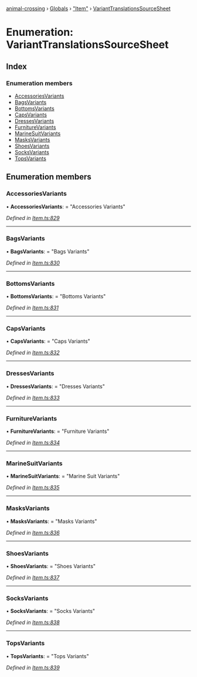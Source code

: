 [animal-crossing](../README.md) › [Globals](../globals.md) › ["Item"](../modules/_item_.md) › [VariantTranslationsSourceSheet](_item_.varianttranslationssourcesheet.md)

# Enumeration: VariantTranslationsSourceSheet

## Index

### Enumeration members

* [AccessoriesVariants](_item_.varianttranslationssourcesheet.md#accessoriesvariants)
* [BagsVariants](_item_.varianttranslationssourcesheet.md#bagsvariants)
* [BottomsVariants](_item_.varianttranslationssourcesheet.md#bottomsvariants)
* [CapsVariants](_item_.varianttranslationssourcesheet.md#capsvariants)
* [DressesVariants](_item_.varianttranslationssourcesheet.md#dressesvariants)
* [FurnitureVariants](_item_.varianttranslationssourcesheet.md#furniturevariants)
* [MarineSuitVariants](_item_.varianttranslationssourcesheet.md#marinesuitvariants)
* [MasksVariants](_item_.varianttranslationssourcesheet.md#masksvariants)
* [ShoesVariants](_item_.varianttranslationssourcesheet.md#shoesvariants)
* [SocksVariants](_item_.varianttranslationssourcesheet.md#socksvariants)
* [TopsVariants](_item_.varianttranslationssourcesheet.md#topsvariants)

## Enumeration members

###  AccessoriesVariants

• **AccessoriesVariants**: = "Accessories Variants"

*Defined in [Item.ts:829](https://github.com/Norviah/animal-crossing/blob/f22c64d/module/types/Item.ts#L829)*

___

###  BagsVariants

• **BagsVariants**: = "Bags Variants"

*Defined in [Item.ts:830](https://github.com/Norviah/animal-crossing/blob/f22c64d/module/types/Item.ts#L830)*

___

###  BottomsVariants

• **BottomsVariants**: = "Bottoms Variants"

*Defined in [Item.ts:831](https://github.com/Norviah/animal-crossing/blob/f22c64d/module/types/Item.ts#L831)*

___

###  CapsVariants

• **CapsVariants**: = "Caps Variants"

*Defined in [Item.ts:832](https://github.com/Norviah/animal-crossing/blob/f22c64d/module/types/Item.ts#L832)*

___

###  DressesVariants

• **DressesVariants**: = "Dresses Variants"

*Defined in [Item.ts:833](https://github.com/Norviah/animal-crossing/blob/f22c64d/module/types/Item.ts#L833)*

___

###  FurnitureVariants

• **FurnitureVariants**: = "Furniture Variants"

*Defined in [Item.ts:834](https://github.com/Norviah/animal-crossing/blob/f22c64d/module/types/Item.ts#L834)*

___

###  MarineSuitVariants

• **MarineSuitVariants**: = "Marine Suit Variants"

*Defined in [Item.ts:835](https://github.com/Norviah/animal-crossing/blob/f22c64d/module/types/Item.ts#L835)*

___

###  MasksVariants

• **MasksVariants**: = "Masks Variants"

*Defined in [Item.ts:836](https://github.com/Norviah/animal-crossing/blob/f22c64d/module/types/Item.ts#L836)*

___

###  ShoesVariants

• **ShoesVariants**: = "Shoes Variants"

*Defined in [Item.ts:837](https://github.com/Norviah/animal-crossing/blob/f22c64d/module/types/Item.ts#L837)*

___

###  SocksVariants

• **SocksVariants**: = "Socks Variants"

*Defined in [Item.ts:838](https://github.com/Norviah/animal-crossing/blob/f22c64d/module/types/Item.ts#L838)*

___

###  TopsVariants

• **TopsVariants**: = "Tops Variants"

*Defined in [Item.ts:839](https://github.com/Norviah/animal-crossing/blob/f22c64d/module/types/Item.ts#L839)*
